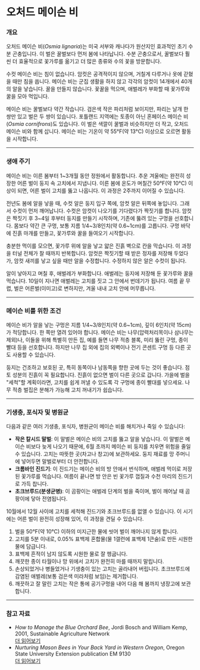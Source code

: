 # 오처드 메이슨 비

### 개요

오처드 메이슨 비(*Osmia lignaria*)는 미국 서부와 캐나다가 원산지인 효과적인 초기 수분 곤충입니다. 이 벌은 꿀벌보다 먼저 봄에 나타납니다. 수분 곤충으로서, 꿀벌보다 훨씬 더 효율적으로 꽃가루를 옮기고 더 많은 종류와 수의 꽃을 방문합니다.

수컷 메이슨 비는 침이 없습니다. 암컷은 공격적이지 않으며, 거칠게 다루거나 옷에 갇혔을 때만 침을 쏩니다. 메이슨 비는 군집 생활을 하지 않고 각각의 암컷이 14개에서 40개의 알을 낳습니다. 꿀을 만들지 않습니다. 꽃꿀을 먹으며, 애벌레가 부화할 때 꽃가루와 꿀을 모아 먹입니다.

메이슨 비는 꿀벌보다 약간 작습니다. 검은색 작은 파리처럼 보이지만, 파리는 날개 한 쌍만 있고 벌은 두 쌍이 있습니다. 포틀랜드 지역에는 토종이 아닌 혼페이스 메이슨 비(*Osmia cornifrons*)도 있습니다. 이 벌은 색깔이 꿀벌과 비슷하지만 더 작고, 오처드 메이슨 비와 함께 삽니다. 메이슨 비는 기온이 약 55°F(약 13°C) 이상으로 오르면 활동을 시작합니다.

---

### 생애 주기

메이슨 비는 이른 봄부터 1~3개월 동안 정원에서 활동합니다. 추운 겨울에는 완전히 성장한 어른 벌이 둥지 속 고치에서 지냅니다. 이른 봄에 온도가 며칠간 50°F(약 10°C) 이상이 되면, 어른 벌이 고치를 뚫고 나옵니다. 이 과정은 2주까지 이어질 수 있습니다.

전년도 봄에 알을 낳을 때, 수컷 알은 둥지 입구 쪽에, 암컷 알은 뒤쪽에 놓입니다. 그래서 수컷이 먼저 깨어납니다. 수컷은 암컷이 나오기를 기다렸다가 짝짓기를 합니다. 암컷은 짝짓기 후 3~4일 후부터 둥지를 만들기 시작하며, 기존에 뚫려 있는 구멍을 선호합니다. 몸보다 약간 큰 구멍, 보통 지름 1/4~3/8인치(약 0.6~1cm)를 고릅니다. 구멍 바닥에 진흙 마개를 만들고, 꽃가루와 꿀을 들여오기 시작합니다.

충분한 먹이를 모으면, 꽃가루 위에 알을 낳고 얇은 진흙 벽으로 칸을 막습니다. 이 과정을 터널 전체가 찰 때까지 반복합니다. 암컷은 짝짓기할 때 받은 정자를 저장해 두었다가, 암컷 새끼를 낳고 싶을 때만 알을 수정합니다. 수정하지 않은 알은 수컷이 됩니다.

알이 낳아지고 며칠 후, 애벌레가 부화합니다. 애벌레는 둥지에 저장해 둔 꽃가루와 꿀을 먹습니다. 10일이 지나면 애벌레는 고치를 짓고 그 안에서 번데기가 됩니다. 여름 끝 무렵, 벌은 어른벌(이미고)로 변하지만, 겨울 내내 고치 안에 머무릅니다.

---

### 메이슨 비를 위한 조건

메이슨 비가 알을 낳는 구멍은 지름 1/4~3/8인치(약 0.6~1cm), 깊이 6인치(약 15cm)가 적당합니다. 한 쪽만 열려 있어야 합니다. 메이슨 비는 나무(압력처리목이나 삼나무는 제외)나, 이들을 위해 특별히 만든 집, 예를 들면 나무 적층 블록, 미리 뚫린 구멍, 종이 빨대 등을 선호합니다. 하지만 나무 집 외에 집의 외벽이나 전기 콘센트 구멍 등 다른 곳도 사용할 수 있습니다.

둥지는 건조하고 보호된 곳, 특히 동쪽이나 남동쪽을 향한 곳에 두는 것이 좋습니다. 점토 성분의 진흙이 꼭 필요합니다. 진흙이 없으면 벌이 다른 곳으로 갑니다. 가을에 벌을 "세척"할 계획이라면, 고치를 쉽게 꺼낼 수 있도록 각 구멍에 종이 빨대를 넣으세요. 나무 적층 벌집은 분해가 가능해 고치 꺼내기가 쉽습니다.

---

### 기생충, 포식자 및 병원균

다음과 같은 여러 기생충, 포식자, 병원균이 메이슨 비를 해치거나 죽일 수 있습니다:

- **작은 칼시드 말벌**: 이 말벌은 메이슨 비의 고치를 뚫고 알을 낳습니다. 이 말벌은 메이슨 비보다 늦게 나오기 때문에, 6월 초까지 메이슨 비 둥지를 치우면 위험을 줄일 수 있습니다. 고치는 따뜻한 곳(차고나 창고)에 보관하세요. 둥지 재료를 망 주머니에 넣어두면 말벌로부터 더 안전합니다.
- **크롬바인 진드기**: 이 진드기는 메이슨 비의 방 안에서 번식하며, 애벌레 먹이로 저장된 꽃가루를 먹습니다. 여름이 끝나면 방 안은 빈 꽃가루 껍질과 수천 마리의 진드기로 가득 찹니다.
- **초크브루드(분생균병)**: 이 곰팡이는 애벌레 단계의 벌을 죽이며, 벌이 깨어날 때 곰팡이에 닿아 전염됩니다.

10월에서 12월 사이에 고치를 세척해 진드기와 초크브루드를 없앨 수 있습니다. 이 시기에는 어른 벌이 완전히 성장해 있어, 이 과정을 견딜 수 있습니다.


1. 벌을 50°F(약 10°C) 이하의 미지근한 물에 씻어 벌이 깨어나지 않게 합니다.
2. 고치를 5분 이내로, 0.05% 표백제 혼합물(물 1갤런에 표백제 1큰술)로 만든 시원한 물에 담급니다.
3. 표백제 흔적이 남지 않도록 시원한 물로 잘 헹굽니다.
4. 깨끗한 종이 타월이나 망 위에서 고치가 완전히 마를 때까지 말립니다.
5. 손상되었거나 병들었거나 기생충이 있는 고치는 골라내어 버립니다. 초크브루드에 감염된 애벌레(보통 검은색 미라처럼 보임)는 제거합니다.
6. 깨끗하고 잘 말린 고치는 작은 통에 공기구멍을 내어 다음 해 봄까지 냉장고에 보관합니다.

---

### 참고 자료

- *How to Manage the Blue Orchard Bee*, Jordi Bosch and William Kemp, 2001, Sustainable Agriculture Network  
  [더 읽어보기](https://www.sare.org/wpcontent/uploads/How_to_Manage_the_Blue_Orchard_Bee.pdf)
- *Nurturing Mason Bees in Your Back Yard in Western Oregon*, Oregon State University Extension publication EM 9130  
  [더 읽어보기](https://catalog.extension.oregonstate.edu/em9130)
